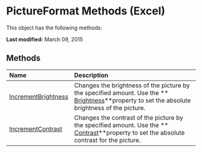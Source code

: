 
# PictureFormat Methods (Excel)
This object has the following methods:

 **Last modified:** March 09, 2015


## Methods



|**Name**|**Description**|
|:-----|:-----|
| [IncrementBrightness](3f75ff17-6cd6-e397-468c-6bf0d1307578.md)|Changes the brightness of the picture by the specified amount. Use the  ** [Brightness](f17ee171-47da-c982-2f48-9ee333193add.md)**property to set the absolute brightness of the picture.|
| [IncrementContrast](6bb72eed-c291-fac2-f4ca-4ca847bd8458.md)|Changes the contrast of the picture by the specified amount. Use the  ** [Contrast](994cfca5-8ddb-d943-63c8-21abe8508de6.md)**property to set the absolute contrast for the picture.|
